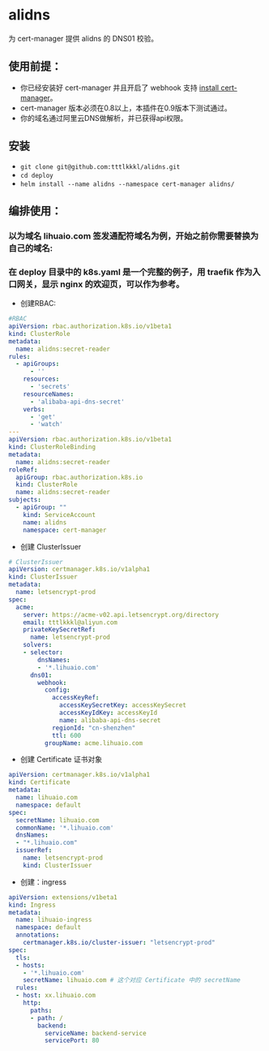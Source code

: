 # alidns
为 cert-manager 提供 alidns 的 DNS01 校验。

## 使用前提：
- 你已经安装好 cert-manager 并且开启了 webhook 支持 [install cert-manager](https://docs.cert-manager.io/en/latest/getting-started/install/kubernetes.html)。
- cert-manager 版本必须在0.8以上，本插件在0.9版本下测试通过。
- 你的域名通过阿里云DNS做解析，并已获得api权限。
## 安装
- `git clone git@github.com:tttlkkkl/alidns.git`
- `cd deploy`
- `helm install --name alidns --namespace cert-manager alidns/`
## 编排使用：
### 以为域名 lihuaio.com 签发通配符域名为例，开始之前你需要替换为自己的域名:
### 在 deploy 目录中的 k8s.yaml 是一个完整的例子，用 traefik 作为入口网关，显示 nginx 的欢迎页，可以作为参考。
- 创建RBAC:
```yaml
#RBAC
apiVersion: rbac.authorization.k8s.io/v1beta1
kind: ClusterRole
metadata:
  name: alidns:secret-reader
rules:
  - apiGroups:
      - ''
    resources:
      - 'secrets'
    resourceNames:
      - 'alibaba-api-dns-secret'
    verbs:
      - 'get'
      - 'watch'
---
apiVersion: rbac.authorization.k8s.io/v1beta1
kind: ClusterRoleBinding
metadata:
  name: alidns:secret-reader
roleRef:
  apiGroup: rbac.authorization.k8s.io
  kind: ClusterRole
  name: alidns:secret-reader
subjects:
  - apiGroup: ""
    kind: ServiceAccount
    name: alidns
    namespace: cert-manager
```
- 创建 ClusterIssuer
```yaml
# ClusterIssuer
apiVersion: certmanager.k8s.io/v1alpha1
kind: ClusterIssuer
metadata:
  name: letsencrypt-prod
spec:
  acme:
    server: https://acme-v02.api.letsencrypt.org/directory
    email: tttlkkkl@aliyun.com
    privateKeySecretRef:
      name: letsencrypt-prod
    solvers:
    - selector: 
        dnsNames:
        - '*.lihuaio.com'
      dns01:
        webhook:
          config:
            accessKeyRef:
              accessKeySecretKey: accessKeySecret
              accessKeyIdKey: accessKeyId
              name: alibaba-api-dns-secret
            regionId: "cn-shenzhen"
            ttl: 600
          groupName: acme.lihuaio.com
```
- 创建 Certificate 证书对象
```yaml
apiVersion: certmanager.k8s.io/v1alpha1
kind: Certificate
metadata:
  name: lihuaio.com
  namespace: default
spec:
  secretName: lihuaio.com
  commonName: '*.lihuaio.com'
  dnsNames:
  - "*.lihuaio.com"
  issuerRef:
    name: letsencrypt-prod
    kind: ClusterIssuer
```
- 创建：ingress
```yaml
apiVersion: extensions/v1beta1
kind: Ingress
metadata:
  name: lihuaio-ingress
  namespace: default
  annotations:
    certmanager.k8s.io/cluster-issuer: "letsencrypt-prod"
spec:
  tls:
  - hosts:
    - '*.lihuaio.com'
    secretName: lihuaio.com # 这个对应 Certificate 中的 secretName
  rules:
  - host: xx.lihuaio.com
    http:
      paths:
      - path: /
        backend:
          serviceName: backend-service
          servicePort: 80
```